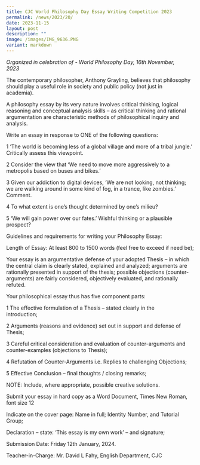 ```yaml
---
title: CJC World Philosophy Day Essay Writing Competition 2023
permalink: /news/2023/20/
date: 2023-11-15
layout: post
description: ""
image: /images/IMG_9636.PNG
variant: markdown
---
```

*Organized in celebration of - World Philosophy Day, 16th November, 2023*                                                                      

The contemporary philosopher, Anthony Grayling, believes that philosophy should play a useful role in society and public policy (not just in academia).   

A philosophy essay by its very nature involves critical thinking, logical reasoning and conceptual analysis skills – as critical thinking and rational argumentation are characteristic methods of philosophical inquiry and analysis. 


Write an essay in response to ONE of the following questions:

1 ‘The world is becoming less of a global village and more of a tribal jungle.’ Critically assess this viewpoint.

2 Consider the view that ‘We need to move more aggressively to a metropolis based on buses and bikes.’

3 Given our addiction to digital devices, ‘We are not looking, not thinking; we are walking around in some kind of fog, in a trance, like zombies.’ Comment.   

4 To what extent is one’s thought determined by one’s milieu?

5 ‘We will gain power over our fates.’ Wishful thinking or a plausible prospect?


Guidelines and requirements for writing your Philosophy Essay:

Length of Essay: At least 800 to 1500 words (feel free to exceed if need be);

Your essay is an argumentative defense of your adopted Thesis – in which the central claim is clearly stated, explained and analyzed; arguments are rationally presented in support of the thesis; possible objections (counter-arguments) are fairly considered, objectively evaluated, and rationally refuted.

Your philosophical essay thus has five component parts:

1 The effective formulation of a Thesis – stated clearly in the introduction;                                          

2 Arguments (reasons and evidence) set out in support and defense of Thesis;

3 Careful critical consideration and evaluation of counter-arguments and counter-examples (objections to Thesis); 

4 Refutation of Counter-Arguments i.e. Replies to challenging Objections; 

5 Effective Conclusion – final thoughts / closing remarks;

NOTE: Include, where appropriate, possible creative solutions. 


Submit your essay in hard copy as a Word Document, Times New Roman, font size 12

Indicate on the cover page: Name in full; Identity Number, and Tutorial Group;

Declaration – state: ‘This essay is my own work’ – and signature;

Submission Date: Friday 12th January, 2024.

Teacher-in-Charge: Mr. David L Fahy, English Department, CJC